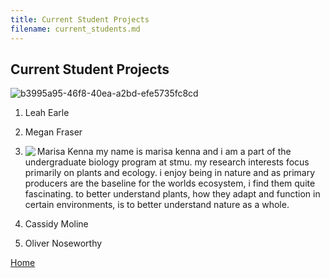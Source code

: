 ```yaml
---
title: Current Student Projects
filename: current_students.md
---
```

## Current Student Projects

![b3995a95-46f8-40ea-a2bd-efe5735fc8cd](https://github.com/mason-kulbaba/mason-kulbaba.github.io/assets/48602491/47ebebc2-a5b2-4036-84c9-52ec34d701bf)


1. Leah Earle

2. Megan Fraser

3. Marisa Kenna
   <img align="left" src="Photos/marisa.jpg">
my name is marisa kenna and i am a part of the undergraduate biology program at stmu. my research interests focus primarily on plants and ecology. i enjoy being in nature and as primary producers are the baseline for the worlds ecosystem, i find them quite fascinating. to better understand plants, how they adapt and function in certain environments, is to better understand nature as a whole.

4. Cassidy Moline

5. Oliver Noseworthy 



[Home](index.md)
